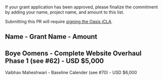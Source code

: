 If your grant application has been approved, please finalize the commitment by adding your name, project name, and amount to this list.
 
Submitting this PR will require [signing the Oasis iCLA](https://gist.github.com/OASIS-OP-Admin/8968911e16d9c245538d552e70af7378).

## Name - Grant Name - Amount

Boye Oomens - Complete Website Overhaul Phase 1 (see #62) - USD $5,000
--
Vaibhav Maheshwari - Baseline Calender (see #70) - USD $6,000
